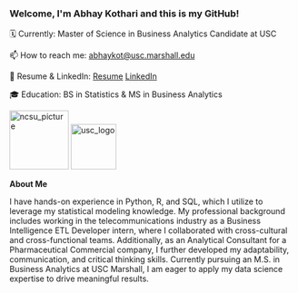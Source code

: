 ### Welcome, I'm Abhay Kothari and this is my GitHub!
🗓️ Currently: Master of Science in Business Analytics Candidate at USC

📫 How to reach me: abhaykot@usc.marshall.edu

📑 Resume & LinkedIn: [Resume](https://docs.google.com/document/d/1bxIgCAg3UPHZIagouqfE0WgsqVIaa1O71muWqMlIYlA/edit?usp=sharing) [LinkedIn](https://www.linkedin.com/in/abhaykothari2001/)

🎓 Education: BS in Statistics & MS in Business Analytics 

<a href="http://ncsu.edu"><img width="104" alt="ncsu_picture" src="https://github.com/abhayk23/abhayk23/assets/87490822/1d74d31c-8ba3-4ada-9a7c-6ada82ba24e4"></a> 
<a href="http://usc.edu"><img width="80" alt="usc_logo" src="https://github.com/abhayk23/abhayk23/assets/87490822/0cc3cf0d-4377-4c15-92a8-b50b41c10868"></a>

             
**About Me**

I have hands-on experience in Python, R, and SQL, which I utilize to leverage my statistical modeling knowledge. My professional background includes working in the telecommunications industry as a Business Intelligence ETL Developer intern, where I collaborated with cross-cultural and cross-functional teams. Additionally, as an Analytical Consultant for a Pharmaceutical Commercial company, I further developed my adaptability, communication, and critical thinking skills. Currently pursuing an M.S. in Business Analytics at USC Marshall, I am eager to apply my data science expertise to drive meaningful results.





<!--
**abhayk23/abhayk23** is a ✨ _special_ ✨ repository because its `README.md` (this file) appears on your GitHub profile.

Here are some ideas to get you started:

- 🔭 I’m currently working on ...
- 🌱 I’m currently learning ...
- 👯 I’m looking to collaborate on ...
- 🤔 I’m looking for help with ...
- 💬 Ask me about ...
- 📫 How to reach me: ...
- 😄 Pronouns: ...
- ⚡ Fun fact: ...
-->
